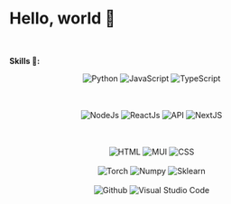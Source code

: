 
# Hello, world 👋

</br>

**Skills 🚀:**
<div align="center">
  <img alt="Python" src="https://img.shields.io/badge/Python-3776AB.svg?style=for-the-badge&logo=Python&logoColor=white"/>
  <img alt="JavaScript" src="https://img.shields.io/badge/JavaScript-F7DF1E.svg?style=for-the-badge&logo=JavaScript&logoColor=black"/>
  <img alt="TypeScript" src="https://img.shields.io/badge/TypeScript-3178C6.svg?style=for-the-badge&logo=TypeScript&logoColor=white"/>
  
  <br><br>
  <img alt="NodeJs" src="https://img.shields.io/badge/Node.js-339933.svg?style=for-the-badge&logo=nodedotjs&logoColor=white"/>
  <img alt="ReactJs" src="https://img.shields.io/badge/React-61DAFB.svg?style=for-the-badge&logo=React&logoColor=black"/>
  <img alt="API" src="https://img.shields.io/badge/FastAPI-009688.svg?style=for-the-badge&logo=FastAPI&logoColor=white"/>
  <img alt="NextJS" src="https://img.shields.io/badge/Next.js-000?logo=nextdotjs&logoColor=fff&style=for-the-badge"/>
  
  <br><br>
  <img alt="HTML" src="https://img.shields.io/badge/HTML5-E34F26.svg?style=for-the-badge&logo=HTML5&logoColor=white"/>
  <img alt="MUI" src="https://img.shields.io/badge/MUI-007FFF.svg?style=for-the-badge&logo=MUI&logoColor=white"/>
  <img alt="CSS" src="https://img.shields.io/badge/CSS%20Wizardry-F43059.svg?style=for-the-badge&logo=CSS-Wizardry&logoColor=white"/>
  <br><br>
  <img alt="Torch" src="https://img.shields.io/badge/PyTorch-EE4C2C.svg?style=for-the-badge&logo=PyTorch&logoColor=white"/>
  <img alt="Numpy" src="https://img.shields.io/badge/NumPy-013243.svg?style=for-the-badge&logo=NumPy&logoColor=white"/>
  <img alt="Sklearn" src="https://img.shields.io/badge/scikitlearn-F7931E.svg?style=for-the-badge&logo=scikit-learn&logoColor=white"/>
  <br><br>
  <img alt="Github" src="https://img.shields.io/badge/GitHub-181717.svg?style=for-the-badge&logo=GitHub&logoColor=white"/>
  <img alt="Visual Studio Code" src="https://img.shields.io/badge/Visual_Studio_Code-0078D4?style=for-the-badge&logo=visual%20studio%20code&logoColor=white"/>
</div>
